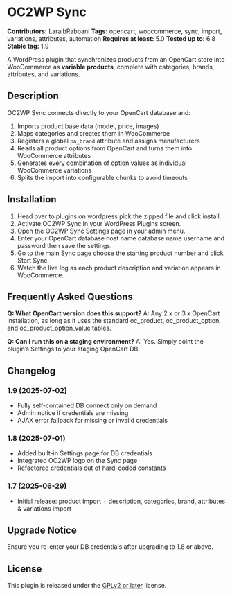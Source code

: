 # OC2WP Sync

**Contributors:** LaraibRabbani
**Tags:** opencart, woocommerce, sync, import, variations, attributes, automation
**Requires at least:** 5.0
**Tested up to:** 6.8
**Stable tag:** 1.9

A WordPress plugin that synchronizes products from an OpenCart store into WooCommerce as **variable products**, complete with categories, brands, attributes, and variations.

## Description

OC2WP Sync connects directly to your OpenCart database and:

1. Imports product base data (model, price, images)
2. Maps categories and creates them in WooCommerce
3. Registers a global `pa_brand` attribute and assigns manufacturers
4. Reads all product options from OpenCart and turns them into WooCommerce attributes
5. Generates every combination of option values as individual WooCommerce variations
6. Splits the import into configurable chunks to avoid timeouts

## Installation

1. Head over to plugins on wordpress pick the zipped file and click install.
2. Activate OC2WP Sync in your WordPress Plugins screen.
3. Open the OC2WP Sync Settings page in your admin menu.
4. Enter your OpenCart database host name database name username and password then save the settings.
5. Go to the main Sync page choose the starting product number and click Start Sync.
6. Watch the live log as each product description and variation appears in WooCommerce.

## Frequently Asked Questions

**Q: What OpenCart version does this support?**
A: Any 2.x or 3.x OpenCart installation, as long as it uses the standard oc\_product, oc\_product\_option, and oc\_product\_option\_value tables.

**Q: Can I run this on a staging environment?**
A: Yes. Simply point the plugin’s Settings to your staging OpenCart DB.


## Changelog

### 1.9 (2025-07-02)

* Fully self-contained DB connect only on demand 
* Admin notice if credentials are missing
* AJAX error fallback for missing or invalid credentials

### 1.8 (2025-07-01)

* Added built-in Settings page for DB credentials
* Integrated OC2WP logo on the Sync page
* Refactored credentials out of hard-coded constants

### 1.7 (2025-06-29)

* Initial release: product import + description, categories, brand, attributes & variations import

## Upgrade Notice

Ensure you re-enter your DB credentials after upgrading to 1.8 or above.

## License

This plugin is released under the [GPLv2 or later](https://www.gnu.org/licenses/gpl-2.0.html) license.
